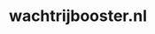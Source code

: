 ---
layout: post
title:  "wachtrijbooster.nl"
internal_url:  "/dutchgov/wachtrijbooster.nl.html"
categories: dutchgov
---